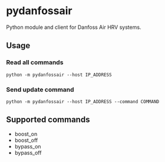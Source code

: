 # pydanfossair
Python module and client for Danfoss Air HRV systems. 

## Usage
### Read all commands
	python -m pydanfossair --host IP_ADDRESS

### Send update command
	python -m pydanfossair --host IP_ADDRESS --command COMMAND

## Supported commands
- boost_on
- boost_off
- bypass_on
- bypass_off
